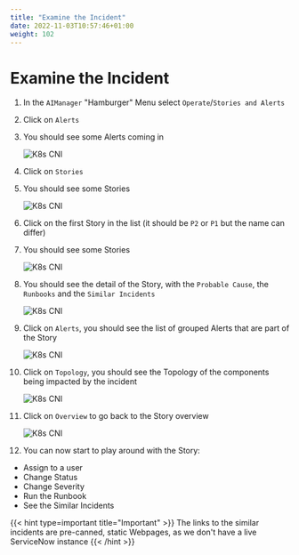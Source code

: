 ```yaml
---
title: "Examine the Incident"
date: 2022-11-03T10:57:46+01:00
weight: 102
---
```


# Examine the Incident


1. In the `AIManager` "Hamburger" Menu select `Operate`/`Stories and Alerts`

1. Click on `Alerts`

1. You should see some Alerts coming in 

	![K8s CNI](/cp4waiops-training/pics/48_check.png)



1. Click on `Stories`

1. You should see some Stories

	![K8s CNI](/cp4waiops-training/pics/49_check.png)


1. Click on the first Story in the list (it should be `P2` or `P1` but the name can differ)

1. You should see some Stories

	![K8s CNI](/cp4waiops-training/pics/49_check.png)

1. You should see the detail of the Story, with the `Probable Cause`, the `Runbooks` and the `Similar Incidents`

	![K8s CNI](/cp4waiops-training/pics/50_check.png)

1. Click on `Alerts`, you should see the list of grouped Alerts that are part of the Story

	![K8s CNI](/cp4waiops-training/pics/51_check.png)

1. Click on `Topology`, you should see the Topology of the components being impacted by the incident

	![K8s CNI](/cp4waiops-training/pics/52_check.png)
	
1. Click on `Overview` to go back to the Story overview

	![K8s CNI](/cp4waiops-training/pics/50_check.png)

1. You can now start to play around with the Story:

* Assign to a user
* Change Status
* Change Severity
* Run the Runbook
* See the Similar Incidents

{{< hint type=important title="Important" >}}
The links to the similar incidents are pre-canned, static Webpages, as we don't have a live ServiceNow instance
{{< /hint >}}

